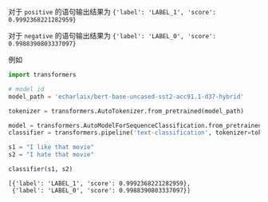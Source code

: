 对于 `positive` 的语句输出结果为 `{'label': 'LABEL_1', 'score': 0.9992368221282959}`

对于 `negative` 的语句输出结果为 `{'label': 'LABEL_0', 'score': 0.9988390803337097}`

例如

```python
import transformers

# model id
model_path = 'echarlaix/bert-base-uncased-sst2-acc91.1-d37-hybrid'

tokenizer = transformers.AutoTokenizer.from_pretrained(model_path)

model = transformers.AutoModelForSequenceClassification.from_pretrained(model_path)
classifier = transformers.pipeline('text-classification', tokenizer=tokenizer, model=model)

s1 = "I like that movie"
s2 = "I hate that movie"

classifier(s1, s2)
```

```
[{'label': 'LABEL_1', 'score': 0.9992368221282959},
 {'label': 'LABEL_0', 'score': 0.9988390803337097}]
```

